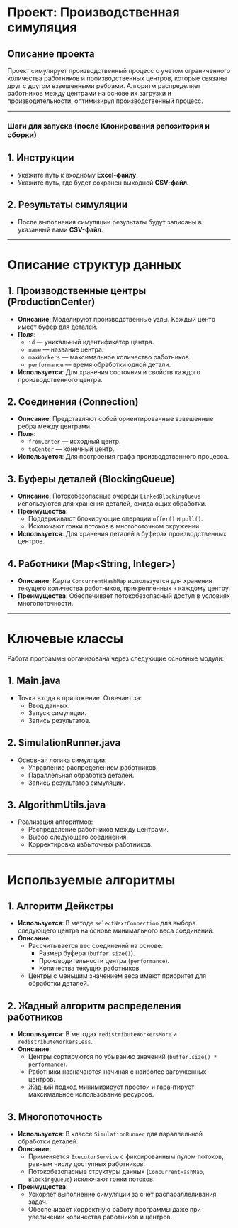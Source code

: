 # **Проект: Производственная симуляция**

## **Описание проекта**

Проект симулирует производственный процесс с учетом ограниченного количества работников и производственных центров, которые связаны друг с другом взвешенными ребрами. Алгоритм распределяет работников между центрами на основе их загрузки и производительности, оптимизируя производственный процесс.

---

### **Шаги для запуска (после Клонирования репозитория и сборки)**

## 1. Инструкции
- Укажите путь к входному **Excel-файлу**.
- Укажите путь, где будет сохранен выходной **CSV-файл**.

## 2. Результаты симуляции
- После выполнения симуляции результаты будут записаны в указанный вами **CSV-файл**.

---

# Описание структур данных

## 1. Производственные центры (ProductionCenter)
- **Описание**: Моделируют производственные узлы. Каждый центр имеет буфер для деталей.
- **Поля**:
    - `id` — уникальный идентификатор центра.
    - `name` — название центра.
    - `maxWorkers` — максимальное количество работников.
    - `performance` — время обработки одной детали.
- **Используется**: Для хранения состояния и свойств каждого производственного центра.

## 2. Соединения (Connection)
- **Описание**: Представляют собой ориентированные взвешенные ребра между центрами.
- **Поля**:
    - `fromCenter` — исходный центр.
    - `toCenter` — конечный центр.
- **Используется**: Для построения графа производственного процесса.

## 3. Буферы деталей (BlockingQueue)
- **Описание**: Потокобезопасные очереди `LinkedBlockingQueue` используются для хранения деталей, ожидающих обработки.
- **Преимущества**:
    - Поддерживают блокирующие операции `offer()` и `poll()`.
    - Исключают гонки потоков в многопоточном окружении.
- **Используется**: Для хранения деталей в буферах производственных центров.

## 4. Работники (Map<String, Integer>)
- **Описание**: Карта `ConcurrentHashMap` используется для хранения текущего количества работников, прикрепленных к каждому центру.
- **Преимущества**: Обеспечивает потокобезопасный доступ в условиях многопоточности.

---

# Ключевые классы

Работа программы организована через следующие основные модули:

## 1. Main.java
- Точка входа в приложение. Отвечает за:
    - Ввод данных.
    - Запуск симуляции.
    - Запись результатов.

## 2. SimulationRunner.java
- Основная логика симуляции:
    - Управление распределением работников.
    - Параллельная обработка деталей.
    - Запись результатов симуляции.

## 3. AlgorithmUtils.java
- Реализация алгоритмов:
    - Распределение работников между центрами.
    - Выбор следующего соединения.
    - Корректировка избыточных работников.

---

# Используемые алгоритмы

## 1. Алгоритм Дейкстры
- **Используется**: В методе `selectNextConnection` для выбора следующего центра на основе минимального веса соединений.
- **Описание**:
    - Рассчитывается вес соединений на основе:
        - Размер буфера (`buffer.size()`).
        - Производительности центра (`performance`).
        - Количества текущих работников.
    - Центры с меньшим значением веса имеют приоритет для обработки деталей.

## 2. Жадный алгоритм распределения работников
- **Используется**: В методах `redistributeWorkersMore` и `redistributeWorkersLess`.
- **Описание**:
    - Центры сортируются по убыванию значений (`buffer.size() * performance`).
    - Работники назначаются начиная с наиболее загруженных центров.
    - Жадный подход минимизирует простои и гарантирует максимальное использование ресурсов.

## 3. Многопоточность
- **Используется**: В классе `SimulationRunner` для параллельной обработки деталей.
- **Описание**:
    - Применяется `ExecutorService` с фиксированным пулом потоков, равным числу доступных работников.
    - Потокобезопасные структуры данных (`ConcurrentHashMap`, `BlockingQueue`) исключают гонки потоков.
- **Преимущества**:
    - Ускоряет выполнение симуляции за счет распараллеливания задач.
    - Обеспечивает корректную работу программы даже при увеличении количества работников и центров.
